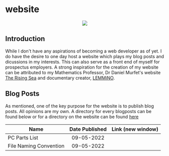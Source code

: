 # website

<p align="center">
  <img src="https://media.giphy.com/media/l2JdTkHW1KZPdvdS0/giphy.gif" />
</p>

## Introduction

While I don't have any aspirations of becoming a web developer as of yet. I do have the desire to one day host a website which plays my blog posts and dicussions in my interests. This can also serve as a front end of myself for prospectus employers. A strong inspiration for the creation of my website can be attributed to my Mathematics Professor, Dr Daniel Murfet's website <a href="http://therisingsea.org/" target="_blank">The Rising Sea</a> and documentary creator, <a href="https://www.lemmi.no/" target="_blank">LEMMiNO</a>.

## Blog Posts
As mentioned, one of the key purpose for the website is to publish blog posts. All opinions are my own. A directory for every blogposts can be found below or for a directory on the website can be found [here](blog_posts/blog_posts.html)

|Name|Date Published|Link (new window)|
|---|:---:|:---:|
|PC Parts List|09-05-2022|<a href="blog_posts/pc_parts_list.html" target="_blank">|
|File Naming Convention|09-05-2022|<a href="blog_posts/file_naming_convention.html" target="_blank">|

